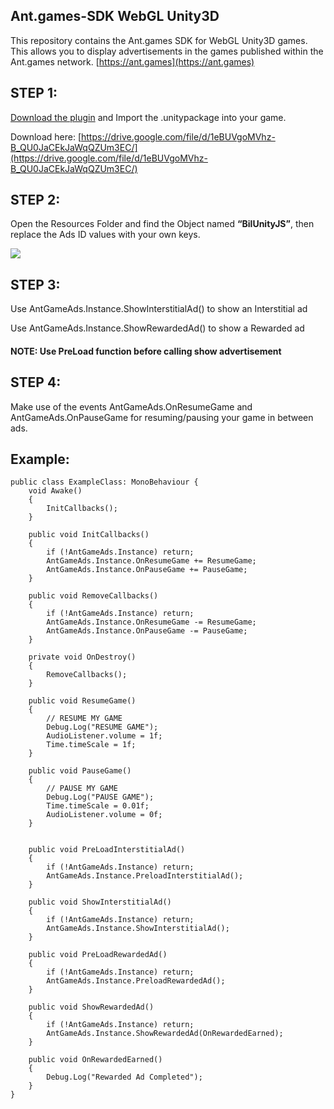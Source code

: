 ## Ant.games-SDK WebGL Unity3D

This repository contains the Ant.games SDK for WebGL Unity3D games. This allows you to display advertisements in the games published within the Ant.games network. [https://ant.games](https://ant.games)

## STEP 1:

[Download the plugin](https://drive.google.com/file/d/1eBUVgoMVhz-B_QU0JaCEkJaWqQZUm3EC/) and Import the .unitypackage into your game.

Download here: [https://drive.google.com/file/d/1eBUVgoMVhz-B_QU0JaCEkJaWqQZUm3EC/](https://drive.google.com/file/d/1eBUVgoMVhz-B_QU0JaCEkJaWqQZUm3EC/)

## STEP 2:

Open the Resources Folder and find the Object named **“BilUnityJS”**, then replace the Ads ID values with your own keys.

![](https://33333.cdn.cke-cs.com/kSW7V9NHUXugvhoQeFaf/images/13b16ad97f0f9664b70e0d03381044a2e229881a9441b08f.png)

## STEP 3:

Use AntGameAds.Instance.ShowInterstitialAd() to show an Interstitial ad

Use AntGameAds.Instance.ShowRewardedAd() to show a Rewarded ad

#### NOTE: Use PreLoad function before calling show advertisement

## STEP 4:

Make use of the events AntGameAds.OnResumeGame and AntGameAds.OnPauseGame for resuming/pausing your game in between ads.

## Example:

```plaintext
public class ExampleClass: MonoBehaviour {
    void Awake()
    {
        InitCallbacks();
    }

    public void InitCallbacks()
    {
        if (!AntGameAds.Instance) return;
        AntGameAds.Instance.OnResumeGame += ResumeGame;
        AntGameAds.Instance.OnPauseGame += PauseGame;
    }

    public void RemoveCallbacks()
    {
        if (!AntGameAds.Instance) return;
        AntGameAds.Instance.OnResumeGame -= ResumeGame;
        AntGameAds.Instance.OnPauseGame -= PauseGame;
    }

    private void OnDestroy()
    {
        RemoveCallbacks();
    }

    public void ResumeGame()
    {
        // RESUME MY GAME
        Debug.Log("RESUME GAME");
        AudioListener.volume = 1f;
        Time.timeScale = 1f;
    }

    public void PauseGame()
    {
        // PAUSE MY GAME
        Debug.Log("PAUSE GAME");
        Time.timeScale = 0.01f;
        AudioListener.volume = 0f;
    }


    public void PreLoadInterstitialAd()
    {
        if (!AntGameAds.Instance) return;
        AntGameAds.Instance.PreloadInterstitialAd();
    }

    public void ShowInterstitialAd()
    {
        if (!AntGameAds.Instance) return;
        AntGameAds.Instance.ShowInterstitialAd();
    }

    public void PreLoadRewardedAd()
    {
        if (!AntGameAds.Instance) return;
        AntGameAds.Instance.PreloadRewardedAd();
    }

    public void ShowRewardedAd()
    {
        if (!AntGameAds.Instance) return;
        AntGameAds.Instance.ShowRewardedAd(OnRewardedEarned);
    }

    public void OnRewardedEarned()
    {
        Debug.Log("Rewarded Ad Completed");
    }
}
```
